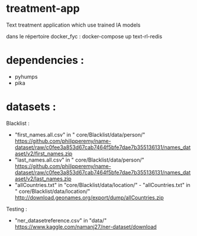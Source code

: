 # treatment-app

Text treatment application which use trained IA models

dans le répertoire docker_fyc : docker-compose up text-rl-redis 

# dependencies : 
* pyhumps
* pika

# datasets :

Blacklist :

- "first_names.all.csv" in "
  core/Blacklist/data/person/" https://github.com/philipperemy/name-dataset/raw/c0fee3a853d67cab7464f5bfe7dae7b355136131/names_dataset/v2/first_names.zip
- "last_names.all.csv" in "
  core/Blacklist/data/person/" https://github.com/philipperemy/name-dataset/raw/c0fee3a853d67cab7464f5bfe7dae7b355136131/names_dataset/v2/last_names.zip
- "allCountries.txt" in "core/Blacklist/data/location/" - "allCountries.txt" in "
  core/Blacklist/data/location/" http://download.geonames.org/export/dump/allCountries.zip

Testing :

- "ner_datasetreference.csv" in "data/" https://www.kaggle.com/namanj27/ner-dataset/download 
